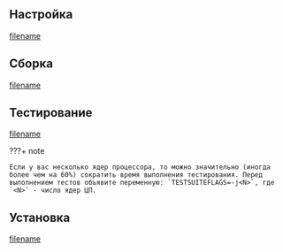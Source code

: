 <pkg :name="'autoconf'" instsize showsbu2></pkg>

## Настройка

[filename](../packages/autoconf/configure ':include')

## Сборка

[filename](../packages/autoconf/build ':include')

## Тестирование

[filename](../packages/autoconf/test ':include')

???+ note
	
	Если у вас несколько ядер процессора, то можно значительно (иногда более чем на 60%) сократить время выполнения тестирования. Перед выполнением тестов объявите переменную: `TESTSUITEFLAGS=-j<N>`, где `<N>` - число ядер ЦП.

## Установка

[filename](../packages/autoconf/install ':include')

<script>
	new Vue({ el: '#main' })
</script>
